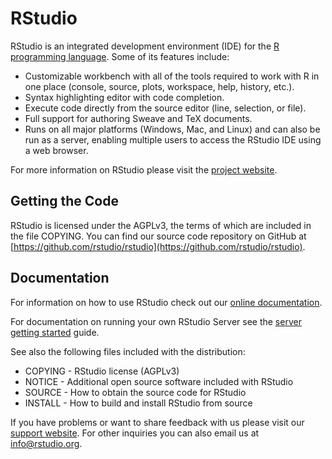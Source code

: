 RStudio
=============================================================================

RStudio is an integrated development environment (IDE) for the 
[R programming language](http://www.r-project.org). Some of its
features include:

- Customizable workbench with all of the tools required to work with R in one
place (console, source, plots, workspace, help, history, etc.).
- Syntax highlighting editor with code completion.
- Execute code directly from the source editor (line, selection, or file).
- Full support for authoring Sweave and TeX documents.
- Runs on all major platforms (Windows, Mac, and Linux) and can also be
run as a server, enabling multiple users to access the RStudio IDE using
a web browser.

For more information on RStudio please visit the 
[project website](http://www.rstudio.org/).

Getting the Code
-----------------------------------------------------------------------------

RStudio is licensed under the AGPLv3, the terms of which are included in
the file COPYING. You can find our source code repository on GitHub at [https://github.com/rstudio/rstudio](https://github.com/rstudio/rstudio).

Documentation
-----------------------------------------------------------------------------

For information on how to use RStudio check out our
[online documentation](http://www.rstudio.org/docs/). 

For documentation on running your own RStudio Server see the 
[server getting started](http://www.rstudio.org/docs/server/getting_started)
guide.

See also the following files included with the distribution:

- COPYING - RStudio license (AGPLv3)
- NOTICE  - Additional open source software included with RStudio
- SOURCE  - How to obtain the source code for RStudio
- INSTALL - How to build and install RStudio from source

If you have problems or want to share feedback with us please visit our
[support website](http://support.rstudio.org/). For other inquiries you can
also email us at [info@rstudio.org](mailto:info@rstudio.org). 
